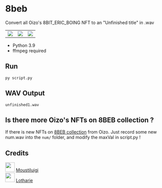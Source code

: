 # 8beb

Convert all Oizo's 8BIT_ERIC_BOING NFT to an "Unfinished title" in .wav

<table>
  <tr>
  <td valign="top">
    <img src="https://assets.foundation.app/0xD62C83ed5524802a6e5e7cA2b350E404a6a204a0/1/nft.gif">
  </td>
  <td valign="top">
    <img src="https://assets.foundation.app/0xD62C83ed5524802a6e5e7cA2b350E404a6a204a0/27/nft.gif">
  </td>
  <td valign="top">
    <img src="https://assets.foundation.app/0xD62C83ed5524802a6e5e7cA2b350E404a6a204a0/30/nft.gif">
  </td>
  </tr>
</table>

- Python 3.9
- ffmpeg required

## Run
`py script.py`

## WAV Output
`unfinished1.wav`

## Is there more Oizo's NFTs on 8BEB collection ?
If there is new NFTs on [8BEB collection](https://foundation.app/collection/eightb) from Oizo. Just record some new num.wav into the `num/` folder, and modify the maxVal in script.py !

## Credits
<img src="https://avatars.githubusercontent.com/u/42671335?v=4" width="30px" height="30px"> [Moustiluigi](https://github.com/Moustiluigi) <br/>
<img src="https://avatars.githubusercontent.com/u/49253492?v=4" width="30px" height="30px"> [Lotharie](https://github.com/LotharieSlayer)
